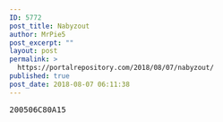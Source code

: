 ```yaml
---
ID: 5772
post_title: Nabyzout
author: MrPie5
post_excerpt: ""
layout: post
permalink: >
  https://portalrepository.com/2018/08/07/nabyzout/
published: true
post_date: 2018-08-07 06:11:38
---
```

<pre>200506C80A15</pre>